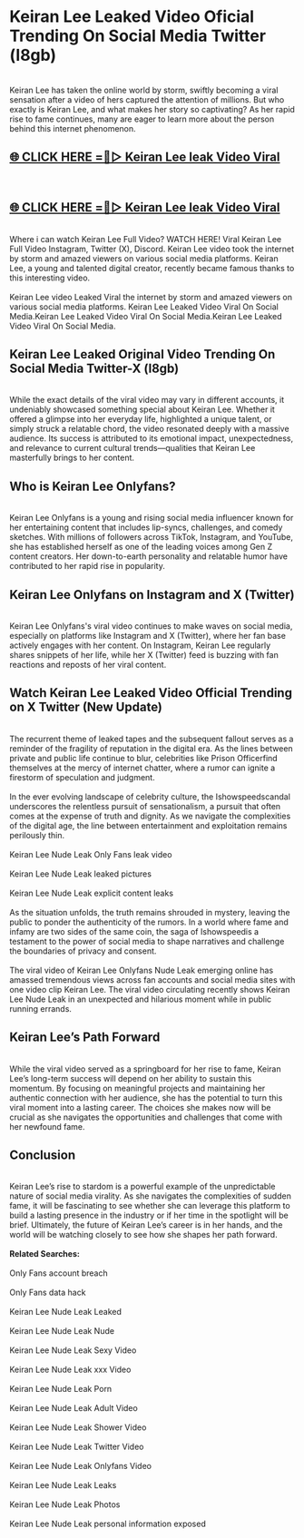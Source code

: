 # Keiran Lee Leaked Video Oficial Trending On Social Media Twitter (l8gb)
<br>
Keiran Lee has taken the online world by storm, swiftly becoming a viral sensation after a video of hers captured the attention of millions. But who exactly is Keiran Lee, and what makes her story so captivating? As her rapid rise to fame continues, many are eager to learn more about the person behind this internet phenomenon.
<br>
<h2><a href="https://v.mview.online/p/url.html?title=Keiran_Lee&ref=git">🌐 CLICK HERE =👙▷ Keiran Lee leak Video Viral</a></h2>
<br>
<h2><a href="https://v.mview.online/p/url.html?title=Keiran_Lee&ref=git">🌐 CLICK HERE =👙▷ Keiran Lee leak Video Viral</a></h2>
<br>
Where i can watch Keiran Lee Full Video? WATCH HERE! Viral Keiran Lee Full Video Instagram, Twitter (X), Discord. Keiran Lee video took the internet by storm and amazed viewers on various social media platforms. Keiran Lee, a young and talented digital creator, recently became famous thanks to this interesting video.
<br><br>
Keiran Lee video Leaked Viral the internet by storm and amazed viewers on various social media platforms. Keiran Lee Leaked Video Viral On Social Media.Keiran Lee Leaked Video Viral On Social Media.Keiran Lee Leaked Video Viral On Social Media.
<br>
<h2>Keiran Lee Leaked Original Video Trending On Social Media Twitter-X (l8gb)</h2>
<br>
While the exact details of the viral video may vary in different accounts, it undeniably showcased something special about Keiran Lee. Whether it offered a glimpse into her everyday life, highlighted a unique talent, or simply struck a relatable chord, the video resonated deeply with a massive audience. Its success is attributed to its emotional impact, unexpectedness, and relevance to current cultural trends—qualities that Keiran Lee masterfully brings to her content.
<br>
<h2>Who is Keiran Lee Onlyfans?</h2>
<br>
Keiran Lee Onlyfans is a young and rising social media influencer known for her entertaining content that includes lip-syncs, challenges, and comedy sketches. With millions of followers across TikTok, Instagram, and YouTube, she has established herself as one of the leading voices among Gen Z content creators. Her down-to-earth personality and relatable humor have contributed to her rapid rise in popularity.
<br>
<h2>Keiran Lee Onlyfans on Instagram and X (Twitter)</h2>
<br>
Keiran Lee Onlyfans's viral video continues to make waves on social media, especially on platforms like Instagram and X (Twitter), where her fan base actively engages with her content. On Instagram, Keiran Lee regularly shares snippets of her life, while her X (Twitter) feed is buzzing with fan reactions and reposts of her viral content.
<br>
<h2>Watch Keiran Lee Leaked Video Official Trending on X Twitter (New Update)</h2>
<br>
The recurrent theme of leaked tapes and the subsequent fallout serves as a reminder of the fragility of reputation in the digital era. As the lines between private and public life continue to blur, celebrities like Prison Officerfind themselves at the mercy of internet chatter, where a rumor can ignite a firestorm of speculation and judgment.
<br><br>
In the ever evolving landscape of celebrity culture, the Ishowspeedscandal underscores the relentless pursuit of sensationalism, a pursuit that often comes at the expense of truth and dignity. As we navigate the complexities of the digital age, the line between entertainment and exploitation remains perilously thin.
<br><br>
Keiran Lee Nude Leak Only Fans leak video
<br><br>
Keiran Lee Nude Leak leaked pictures
<br><br>
Keiran Lee Nude Leak explicit content leaks
<br><br>
As the situation unfolds, the truth remains shrouded in mystery, leaving the public to ponder the authenticity of the rumors. In a world where fame and infamy are two sides of the same coin, the saga of Ishowspeedis a testament to the power of social media to shape narratives and challenge the boundaries of privacy and consent.
<br><br>
The viral video of Keiran Lee Onlyfans Nude Leak emerging online has amassed tremendous views across fan accounts and social media sites with one video clip Keiran Lee. The viral video circulating recently shows Keiran Lee Nude Leak in an unexpected and hilarious moment while in public running errands.
<br>
<h2>Keiran Lee’s Path Forward</h2>
<br>
While the viral video served as a springboard for her rise to fame, Keiran Lee’s long-term success will depend on her ability to sustain this momentum. By focusing on meaningful projects and maintaining her authentic connection with her audience, she has the potential to turn this viral moment into a lasting career. The choices she makes now will be crucial as she navigates the opportunities and challenges that come with her newfound fame.
<br>
<h2>Conclusion</h2>
<br>
Keiran Lee’s rise to stardom is a powerful example of the unpredictable nature of social media virality. As she navigates the complexities of sudden fame, it will be fascinating to see whether she can leverage this platform to build a lasting presence in the industry or if her time in the spotlight will be brief. Ultimately, the future of Keiran Lee’s career is in her hands, and the world will be watching closely to see how she shapes her path forward.
<br><br>
<strong>Related Searches:</strong>
<br><br>
Only Fans account breach
<br><br>
Only Fans data hack
<br><br>
Keiran Lee Nude Leak Leaked
<br><br>
Keiran Lee Nude Leak Nude
<br><br>
Keiran Lee Nude Leak Sexy Video
<br><br>
Keiran Lee Nude Leak xxx Video
<br><br>
Keiran Lee Nude Leak Porn
<br><br>
Keiran Lee Nude Leak Adult Video
<br><br>
Keiran Lee Nude Leak Shower Video
<br><br>
Keiran Lee Nude Leak Twitter Video
<br><br>
Keiran Lee Nude Leak Onlyfans Video
<br><br>
Keiran Lee Nude Leak Leaks
<br><br>
Keiran Lee Nude Leak Photos
<br><br>
Keiran Lee Nude Leak personal information exposed